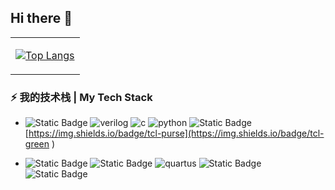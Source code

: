 ## Hi there 👋

<!--
**AdriftXCore/AdriftXCore** is a ✨ _special_ ✨ repository because its `README.md` (this file) appears on your GitHub profile.

Here are some ideas to get you started:

- 🔭 I’m currently working on ...
- 🌱 I’m currently learning ...
- 👯 I’m looking to collaborate on ...
- 🤔 I’m looking for help with ...
- 💬 Ask me about ...
- 📫 How to reach me: ...
- 😄 Pronouns: ...
- ⚡ Fun fact: ...
-->
<table>
<tr>
<td>

[![Top Langs](https://github-readme-stats.vercel.app/api/top-langs/?username=AdriftXCore&layout=compact&langs_count=4)]()

</td>
</tr>
</table>

### ⚡ 我的技术栈 | My Tech Stack

* ![Static Badge](https://img.shields.io/badge/systemverilog-blue) ![verilog](https://img.shields.io/badge/-Verilog-8985F0.svg) ![c](https://img.shields.io/badge/-C/C++-red?logo=c&logoColor=ffffff) ![python](https://img.shields.io/badge/-Python-3776AB?logo=python&logoColor=ffffff) ![Static Badge](https://img.shields.io/badge/M-orangered)[https://img.shields.io/badge/tcl-purse](https://img.shields.io/badge/tcl-green
)

* ![Static Badge](https://img.shields.io/badge/vivado-gold) ![Static Badge](https://img.shields.io/badge/matlab-red) ![quartus](https://img.shields.io/badge/-Quartus-blue.svg?logo=intel&logoColor=ffffff) ![Static Badge](https://img.shields.io/badge/verdi-%239400D3) ![Static Badge](https://img.shields.io/badge/vcs-%2300FF00)



